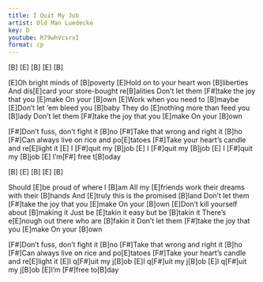```yaml
---
title: I Quit My Job
artist: Old Man Luedecke
key: D
youtube: R79whVcsrxI
format: cp
---
```


[B]
[E] [B]
[E] [B]

[E]Oh bright minds of [B]poverty
[E]Hold on to your heart won [B]liberties
And dis[E]card your store-bought re[B]alities
Don’t let them [F#]take the joy that you [E]make
On your [B]own
[E]Work when you need to [B]maybe
[E]Don’t let ‘em bleed you [B]baby
They do [E]nothing more than feed you [B]lady
Don’t let them [F#]take the joy that you [E]make
On your [B]own

[F#]Don’t fuss, don’t fight it [B]no
[F#]Take that wrong and right it [B]ho
[F#]Can always live on rice and po[E]tatoes
[F#]Take your heart’s candle and re[E]light it
[E] I [F#]quit my [B]job
[E] I [F#]quit my [B]job
[E] I [F#]quit my [B]job
[E] I’m[F#] free t[B]oday

[B]
[E] [B]
[E] [B]

Should [E]be proud of where I [B]am
All my [E]friends work their dreams with their [B]hands
And [E]truly this is the promised [B]land
Don’t let them [F#]take the joy that you [E]make
On your [B]own
[E]Don’t kill yourself about [B]making it
Just be [E]takin it easy but be [B]takin it
There’s e[E]nough out there who are [B]fakin it
Don’t let them [F#]take the joy that you [E]make
On your [B]own

[F#]Don’t fuss, don’t fight it [B]no
[F#]Take that wrong and right it [B]ho
[F#]Can always live on rice and po[E]tatoes
[F#]Take your heart’s candle and re[E]light it
[E]I q[F#]uit my j[B]ob
[E]I q[F#]uit my j[B]ob
[E]I q[F#]uit my j[B]ob
[E]I’m [F#]free to[B]day
